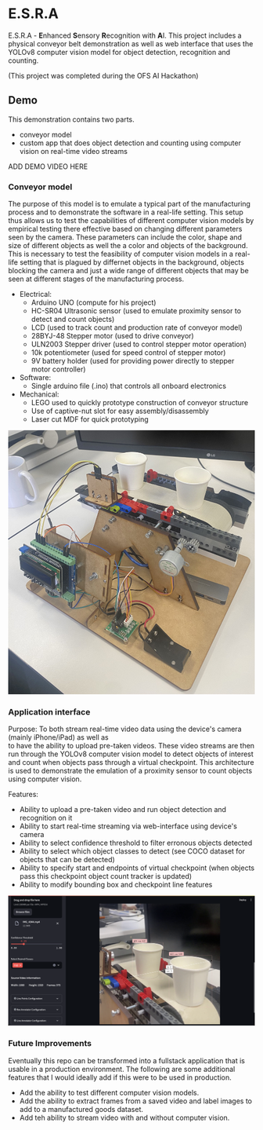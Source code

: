 # E.S.R.A
E.S.R.A - **E**nhanced **S**ensory **R**ecognition with **A**I. This project includes a physical conveyor belt demonstration as well as web interface that uses the YOLOv8 computer vision model for object detection, recognition and counting.

(This project was completed during the OFS AI Hackathon)

## Demo
This demonstration contains two parts.
* conveyor model
* custom app that does object detection and counting using computer vision on real-time video streams

ADD DEMO VIDEO HERE

### Conveyor model
The purpose of this model is to emulate a typical part of the manufacturing process and to demonstrate the software
in a real-life setting. This setup thus allows us to test the capabilities of different computer vision models by empirical testing
there effective based on changing different parameters seen by the camera. These parameters can include the color, shape and size of 
different objects as well the a color and objects of the background. This is necessary to test the feasibility of computer vision
models in a real-life setting that is plagued by differnet objects in the background, objects blocking the camera and just a wide range
of different objects that may be seen at different stages of the manufacturing process.
* Electrical:
	* Arduino UNO (compute for his project)
	* HC-SR04 Ultrasonic sensor (used to emulate proximity sensor to detect and count objects)
	* LCD (used to track count and production rate of conveyor model)
	* 28BYJ-48 Stepper motor (used to drive conveyor)
	* ULN2003 Stepper driver (used to control stepper motor operation)
	* 10k potentiometer (used for speed control of stepper motor)
	* 9V battery holder (used for providing power directly to stepper motor controller) 
* Software:
	* Single arduino file (.ino) that controls all onboard electronics
* Mechanical:
	* LEGO used to quickly prototype construction of conveyor structure	
	* Use of captive-nut slot for easy assembly/disassembly
	* Laser cut MDF for quick prototyping

![conveyor model](https://github.com/yash-chaudhary/E.S.R.A/blob/main/assets/conveyor_demo.jpeg)

### Application interface
Purpose: To both stream real-time video data using the device's camera (mainly iPhone/iPad) as well as	
to have the ability to upload pre-taken videos. These video streams are then run through
the YOLOv8 computer vision model to detect objects of interest and count when objects pass through a virtual checkpoint. This architecture is used to demonstrate the emulation of a proximity sensor to count objects using computer vision.

Features:
* Ability to upload a pre-taken video and run object detection and recognition on it
* Ability to start real-time streaming via web-interface using device's camera 
* Ability to select confidence threshold to filter erronous objects detected
* Ability to select which object classes to detect (see COCO dataset for objects that can be detected)
* Ability to specify start and endpoints of virtual checkpoint (when objects pass this checkpoint object count tracker is updated)
* Ability to modify bounding box and checkpoint line features
	
![application interface](https://github.com/yash-chaudhary/E.S.R.A/blob/main/assets/application_interface.png)

### Future Improvements
Eventually this repo can be transformed into a fullstack application that is usable in a production environment.
The following are some additional features that I would ideally add if this were to be used in production.
* Add the ability to test different computer vision models.
* Add the ability to extract frames from a saved video and label images to add to a manufactured goods dataset.
* Add teh ability to stream video with and without computer vision.
